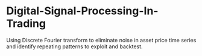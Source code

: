 # Digital-Signal-Processing-In-Trading
Using Discrete Fourier transform to eliminate noise in asset price time series and identify repeating patterns to exploit and backtest.
